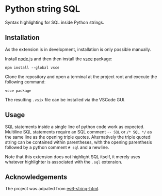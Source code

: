 # Python string SQL

Syntax highlighting for SQL inside Python strings.

## Installation

As the extension is in development, installation is only
possible manually.

Install [node.js](https://nodejs.org/) and then then install the
[vsce](https://www.npmjs.com/package/vsce) package:

```
npm install --global vsce
```

Clone the repository and open a terminal at the project root
and execute the following command:

```
vsce package
```

The resulting `.vsix` file can be installed via the VSCode GUI.

## Usage

SQL statements inside a single line of python code work as expected.
Multiline SQL statements require an SQL comment `-- SQL`
or `/* SQL */` as the same line as the opening triple quotes.
Alternatively the triple quoted string can be contained within
parentheses, with the opening parenthesis followed by a
python comment `# sql` and a newline.

Note that this extension does not highlight SQL itself, it merely
uses whatever highlighter is associated with the `.sql` extension.

## Acknowledgements

The project was adpated from [es6-string-html](https://github.com/hanjingboo/es6-string-html).

